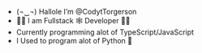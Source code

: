- (¬‿¬) Hallole I’m @CodytTorgerson
- 🐱‍🚀 I am Fullstack 🕸 Developer 🐱‍🚀
- Currently programming alot of TypeScript/JavaScript
- I Used to program alot of Python 🐍

<!---
CodytTorgerson/CodytTorgerson is a ✨ special ✨ repository because its `README.md` (this file) appears on your GitHub profile.
You can click the Preview link to take a look at your changes.
--->
